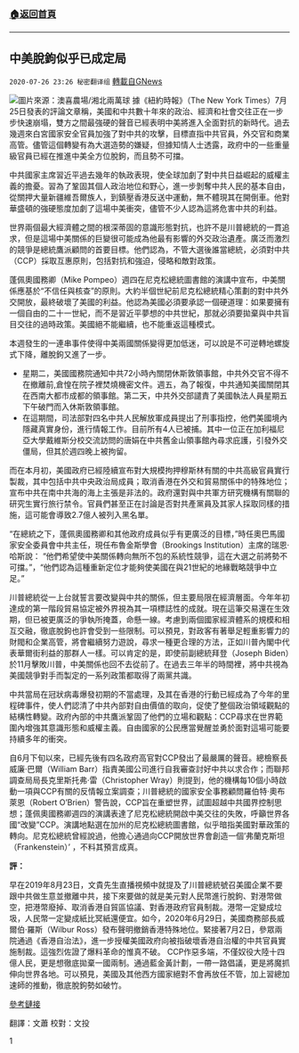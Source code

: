 ###  [:house:返回首頁](https://github.com/ourhimalayas/txt)
---

## 中美脫鉤似乎已成定局
`2020-07-26 23:26 秘密翻译组` [轉載自GNews](https://gnews.org/zh-hant/277167/)

![](https://s3.amazonaws.com/gnews-media-offload/wp-content/uploads/2020/07/26231617/Picture-1-165.png)圖片來源：澳喜農場/湘北兩萬球
據《紐約時報》（The New York Times）7月25日發表的評論文章稱，美國和中共數十年來的政治、經濟和社會交往正在一步步快速崩塌，雙方之間最強硬的聲音已經表明中美將進入全面對抗的新時代。過去幾週來白宮國家安全官員加強了對中共的攻擊，目標直指中共官員，外交官和商業高管。儘管這個轉變有為大選造勢的嫌疑，但據知情人士透露，政府中的一些重量級官員已經在推進中美全方位脫鉤，而且勢不可擋。

中共國家主席習近平過去幾年的執政表現，使全球加劇了對中共日益崛起的威權主義的擔憂。習為了鞏固其個人政治地位和野心，進一步剝奪中共人民的基本自由，從關押大量新疆維吾爾族人，到鎮壓香港反送中運動，無不體現其在開倒車。他對華盛頓的強硬態度加劇了這場中美衝突，儘管不少人認為這將危害中共的利益。

世界兩個最大經濟體之間的根深蒂固的意識形態對抗，也許不是川普總統的一貫追求，但是這場中美關係的巨變很可能成為他最有影響的外交政治遺產。廣泛而激烈的競爭是總統鷹派顧問的首要目標。他們認為，不管大選後誰當總統，必須對中共（CCP）採取互惠原則，包括對抗和強迫，侵略和敵對政策。

蓬佩奧國務卿（Mike Pompeo）週四在尼克松總統圖書館的演講中宣布，中美關係應基於“不信任與核查”的原則。大約半個世紀前尼克松總統精心策劃的對中共外交開放，最終破壞了美國的利益。他認為美國必須要承認一個硬道理：如果要擁有一個自由的二十一世紀，而不是習近平夢想的中共世紀，那就必須要拋棄與中共盲目交往的過時政策。美國絕不能繼續，也不能重返這種模式。

本週發生的一連串事件使得中美兩國關係變得更加低迷，可以說是不可逆轉地螺旋式下降，離脫鉤又進了一步。

- 星期二，美國國務院通知中共72小時內關閉休斯敦領事館，中共外交官不得不在撤離前,倉惶在院子裡焚燒機密文件。週五，為了報復，中共通知美國關閉其在西南大都市成都的領事館。第二天，中共外交部譴責了美國執法人員星期五下午破門而入休斯敦領事館。
- 在這期間，司法部對四名中共人民解放軍成員提出了刑事指控，他們美國境內隱藏真實身份，進行情報工作。目前所有4人已被捕。其中一位正在加利福尼亞大學戴維斯分校交流訪問的唐娟在中共舊金山領事館內尋求庇護，引發外交僵局，但其於週四晚上被拘留。


而在本月初，美國政府已經陸續宣布對大規模拘押穆斯林有關的中共高級官員實行製裁，其中包括中共中央政治局成員；取消香港在外交和貿易關係中的特殊地位；宣布中共在南中共海的海上主張是非法的。政府還對與中共軍方研究機構有關聯的研究生實行旅行禁令。官員們甚至正在討論是否對共產黨員及其家人採取同樣的措施，這可能會導致2.7億人被列入黑名單。

“在總統之下，蓬佩奧國務卿和其他政府成員似乎有更廣泛的目標，”時任奧巴馬國家安全委員會中共主任，現任布魯金斯學會（Brookings Institution）主席的瑞恩·哈斯說： “他們希望使中美關係轉向無所不包的系統性競爭，這在大選之前將勢不可擋。”，“他們認為這種重新定位才能夠使美國在與21世紀的地緣戰略競爭中立足。”

川普總統從一上台就誓言要改變與中共的關係，但主要局限在經濟層面。今年年初達成的第一階段貿易協定被外界視為其一項標誌性的成就。現在這筆交易還在生效期，但已被更廣泛的爭執所掩蓋，命懸一線。考慮到兩個國家經濟體系的規模和相互交融，徹底脫鉤也許會受到一些限制。可以預見，對政客有著舉足輕重影響力的財閥和企業高管，將會繼續努力遊說，尋求一種更合理的方法，正如川普內閣中代表華爾街利益的那群人一樣。可以肯定的是，即使前副總統拜登（Joseph Biden）於11月擊敗川普，中美關係也回不去從前了。在過去三年半的時間裡，將中共視為美國競爭對手而製定的一系列政策都取得了兩黨共識。

中共當局在冠狀病毒爆發初期的不當處理，及其在香港的行動已經成為了今年的里程碑事件，使人們認清了中共內部對自由價值的取向，促使了整個政治領域觀點的結構性轉變。政府內部的中共鷹派鞏固了他們的立場和觀點：CCP尋求在世界範圍內增強其意識形態和威權主義。自由國家的公民應當覺醒並勇於面對這場可能要持續多年的衝突。

自6月下旬以來，已經先後有四名政府高官對CCP發出了最嚴厲的聲音。總檢察長威廉·巴爾（William Barr）指責美國公司進行自我審查討好中共以求合作；而聯邦調查局局長克里斯托弗·雷（Christopher Wray）則提到，他的機構每10個小時啟動一項與CCP有關的反情報立案調查；川普總統的國家安全事務顧問羅伯特·奧布萊恩（Robert O’Brien）警告說，CCP旨在重塑世界，試圖超越中共國界控制思想；蓬佩奧國務卿週四的演講表達了尼克松總統開啟中美交往的失敗，呼籲世界各國“改變”CCP。演講地點選在加州的尼克松總統圖書館，似乎暗指美國對華政策的轉向。尼克松總統曾經說過，他擔心通過向CCP開放世界會創造一個’弗蘭克斯坦（Frankenstein）’ ，不料其預言成真。

**評：**

早在2019年8月23日，文貴先生直播視頻中就提及了川普總統號召美國企業不要跟中共做生意並撤離中共，接下來要做的就是美元對人民幣進行脫鉤、對港幣做空，把港幣廢掉、取消香港自貿區協議、對香港政府官員制裁。港幣一定變成垃圾，人民幣一定變成紙比冥紙還便宜。如今，2020年6月29日，美國商務部長威爾伯·羅斯（Wilbur Ross）發布聲明撤銷香港特殊地位。緊接著7月2日，參眾兩院通過《香港自治法》，進一步授權美國政府向被指破壞香港自治權的中共官員實施制裁。這強烈佐證了爆料革命的惟真不破。 CCP作惡多端，不僅奴役大陸十四億人民，更是想徹底拋棄一國兩制。通過藍金黃計劃，一帶一路倡議，更是將魔抓伸向世界各地。可以預見，美國及其他西方國家絕對不會再放任不管，加上習總加速師的推動，徹底脫鉤勢如破竹。

[參考鏈接](https://www.nytimes.com/2020/07/25/world/asia/us-china-trump-xi.html)

翻譯：文蕭
校對：文投

1
